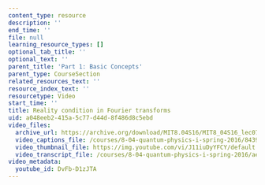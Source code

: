 ```yaml
---
content_type: resource
description: ''
end_time: ''
file: null
learning_resource_types: []
optional_tab_title: ''
optional_text: ''
parent_title: 'Part 1: Basic Concepts'
parent_type: CourseSection
related_resources_text: ''
resource_index_text: ''
resourcetype: Video
start_time: ''
title: Reality condition in Fourier transforms
uid: a048eeb2-415a-5c77-d44d-8f486d8c5ebd
video_files:
  archive_url: https://archive.org/download/MIT8.04S16/MIT8_04S16_lec07_s2_300k.mp4
  video_captions_file: /courses/8-04-quantum-physics-i-spring-2016/8439487cc1e35d67b72debd7f9c903c8_DvFb-D1zJTA.vtt
  video_thumbnail_file: https://img.youtube.com/vi/J11iuDyYFCY/default.jpg
  video_transcript_file: /courses/8-04-quantum-physics-i-spring-2016/ae039c99e07d3a3c2072d152dc1745bb_DvFb-D1zJTA.pdf
video_metadata:
  youtube_id: DvFb-D1zJTA
---
```

